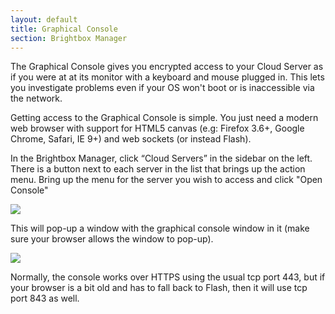 ```yaml
---
layout: default
title: Graphical Console
section: Brightbox Manager
---
```


The Graphical Console gives you encrypted access to your Cloud Server
as if you were at at its monitor with a keyboard and mouse plugged in.
This lets you investigate problems even if your OS won't boot or is
inaccessible via the network.

Getting access to the Graphical Console is simple. You just need a
modern web browser with support for HTML5 canvas (e.g: Firefox 3.6+,
Google Chrome, Safari, IE 9+) and web sockets (or instead Flash).

In the Brightbox Manager, click <q>Cloud Servers</q> in the sidebar on
the left. There is a button next to each server in the list that
brings up the action menu. Bring up the menu for the server you wish
to access and click "Open Console"

![](/images/docs/manager-windows-action-menu-cropped.png)

This will pop-up a window with the graphical console window in it
(make sure your browser allows the window to pop-up).

![](/images/docs/manager-windows-console-loggedin-cropped.png)

Normally, the console works over HTTPS using the usual tcp port 443,
but if your browser is a bit old and has to fall back to Flash, then
it will use tcp port 843 as well.

